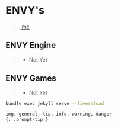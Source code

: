 # ENVY's

> [.me](https://www.envys.me/)

## ENVY Engine

> - Not Yet

## ENVY Games

> - Not Yet

```bash
bundle exec jekyll serve --livereload
```

```md
img, general, tip, info, warning, danger
{: .prompt-tip }
```
